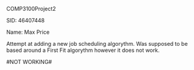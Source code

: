 COMP3100Project2

SID: 46407448

Name: Max Price

Attempt at adding a new job scheduling algorythm. Was supposed to be based around a First Fit algorythm however it does not work.

#NOT WORKING#

